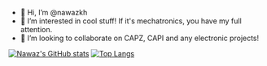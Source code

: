 - 👋 Hi, I’m @nawazkh
- 👀 I’m interested in cool stuff! If it's mechatronics, you have my full attention.
- 💞️ I’m looking to collaborate on CAPZ, CAPI and any electronic projects!

[![Nawaz's GitHub stats](https://github-readme-stats.vercel.app/api?username=nawazkh&count_private=true&show_icons=true&theme=transparent)](https://github.com/nawazkh/github-readme-stats)
[![Top Langs](https://github-readme-stats.vercel.app/api/top-langs/?username=nawazkh&theme=transparent)](https://github.com/nawazkh/github-readme-stats)
<!---
nawazkh/nawazkh is a ✨ special ✨ repository because its `README.md` (this file) appears on your GitHub profile.
You can click the Preview link to take a look at your changes.
--->
